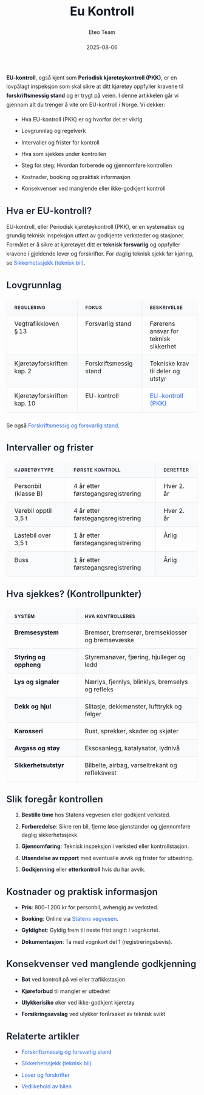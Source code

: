 ﻿---
title: "Eu Kontroll"
date: 2025-08-06
draft: false
author: "Eteo Team"
description: "Guide to Eu Kontroll for Norwegian driving theory exam."
categories: ["Driving Theory"]
tags: ["driving", "theory", "safety"]
featured_image: "/blog/eu-kontroll/eu-kontroll-image.svg"
---
<style>
/* Base text styling */
.article-content {
  font-family: 'Inter', -apple-system, BlinkMacSystemFont, 'Segoe UI', Roboto, Oxygen, Ubuntu, Cantarell, 'Open Sans', 'Helvetica Neue', sans-serif;
  line-height: 1.6;
  color: #1f2937;
  font-size: 16px;
}
/* Headers */
h1 {
  font-size: 2rem;
  font-weight: 700;
  margin: 2rem 0 1.5rem;
  color: #111827;
}
h2 {
  font-size: 1.5rem;
  font-weight: 600;
  margin: 2rem 0 1rem;
  color: #1f2937;
}
h3 {
  font-size: 1.25rem;
  font-weight: 600;
  margin: 1.5rem 0 0.75rem;
  color: #374151;
}
/* Paragraphs */
p {
  margin: 1rem 0;
  line-height: 1.7;
}
/* Lists */
ul, ol {
  margin: 1rem 0 1rem 1.5rem;
  padding-left: 1rem;
}
li {
  margin-bottom: 0.5rem;
  line-height: 1.6;
}
/* Bold and emphasis text */
strong, b {
  font-weight: 700 !important;
  color: #111827;
}
em, i {
  font-style: italic;
  color: #374151;
}
strong em, b i, em strong, i b {
  font-weight: 700 !important;
  font-style: italic;
  color: #111827;
}
/* Links */
a {
  color: #2563eb;
  text-decoration: none;
  transition: color 0.2s ease;
}
a:hover {
  color: #1d4ed8;
  text-decoration: underline;
}
/* Code blocks */
pre, code {
  font-family: 'SFMono-Regular', Consolas, 'Liberation Mono', Menlo, monospace;
  background-color: #f3f4f6;
  border-radius: 0.375rem;
  font-size: 0.875em;
}
pre {
  padding: 1rem;
  overflow-x: auto;
  margin: 1rem 0;
}
code {
  padding: 0.2em 0.4em;
}
/* Blockquotes */
blockquote {
  border-left: 4px solid #e5e7eb;
  margin: 1.5rem 0;
  padding: 0.75rem 1rem 0.75rem 1.5rem;
  background-color: #f9fafb;
  color: #4b5563;
  font-style: italic;
}
/* Tables */
table {
  margin: 1.5rem auto !important;
  border-collapse: collapse !important;
  width: 100% !important;
  max-width: 100%;
  box-shadow: 0 1px 3px rgba(0,0,0,0.1) !important;
  border-radius: 0.5rem !important;
  overflow: hidden !important;
  border: 1px solid #e5e7eb !important;
  display: table !important;
}
th, td {
  padding: 0.75rem 1.25rem !important;
  text-align: left !important;
  border: 1px solid #e5e7eb !important;
  vertical-align: top;
}
th {
  background-color: #f9fafb !important;
  font-weight: 600 !important;
  color: #111827 !important;
  text-transform: uppercase !important;
  font-size: 0.75rem !important;
  letter-spacing: 0.05em !important;
}
tr:nth-child(even) {
  background-color: #f9fafb !important;
}
tr:hover {
  background-color: #f3f4f6 !important;
}
/* Responsive adjustments */
@media (max-width: 768px) {
  .article-content {
    font-size: 15px;
  }
  h1 { font-size: 1.75rem; }
  h2 { font-size: 1.375rem; }
  h3 { font-size: 1.125rem; }
  table {
    display: block !important;
    overflow-x: auto !important;
    -webkit-overflow-scrolling: touch;
  }
}
</style>
**EU-kontroll**, også kjent som **Periodisk kjøretøykontroll (PKK)**, er en lovpålagt inspeksjon som skal sikre at ditt kjøretøy oppfyller kravene til **forskriftsmessig stand** og er trygt på veien. I denne artikkelen går vi gjennom alt du trenger å vite om EU-kontroll i Norge.
Vi dekker:
* Hva EU-kontroll (PKK) er og hvorfor det er viktig
* Lovgrunnlag og regelverk
* Intervaller og frister for kontroll
* Hva som sjekkes under kontrollen
* Steg for steg: Hvordan forberede og gjennomføre kontrollen
* Kostnader, booking og praktisk informasjon
* Konsekvenser ved manglende eller ikke-godkjent kontroll
## Hva er EU-kontroll?
EU-kontroll, eller Periodisk kjøretøykontroll (PKK), er en systematisk og grundig teknisk inspeksjon utført av godkjente verksteder og stasjoner. Formålet er å sikre at kjøretøyet ditt er **teknisk forsvarlig** og oppfyller kravene i gjeldende lover og forskrifter.
For daglig teknisk sjekk før kjøring, se [Sikkerhetssjekk (teknisk bil)](/blogs/teori/sikkerhetssjekk-teknisk-bil "Sikkerhetssjekk (teknisk bil) - Daglig teknisk sjekk før kjøring").
## Lovgrunnlag
| Regulering                         | Fokus                  | Beskrivelse                             |
|------------------------------------|------------------------|-----------------------------------------|
| Vegtrafikkloven § 13               | Forsvarlig stand       | Førerens ansvar for teknisk sikkerhet   |
| Kjøretøyforskriften kap. 2         | Forskriftsmessig stand | Tekniske krav til deler og utstyr       |
| Kjøretøyforskriften kap. 10        | EU-kontroll            | [EU-kontroll (PKK)](/blogs/teori/eu-kontroll "EU-kontroll (PKK) – Periodisk kjøretøykontroll i Norge") |
Se også [Forskriftsmessig og forsvarlig stand](/blogs/teori/forskriftsmessig-og-forsvarlig-stand "Forskriftsmessig og forsvarlig stand - Overordnet guide til lovpålagt stand").
## Intervaller og frister
| Kjøretøytype           | Første kontroll      | Deretter                             |
|------------------------|----------------------|---------------------------------------|
| Personbil (klasse B)   | 4 år etter førstegangsregistrering | Hver 2. år                     |
| Varebil opptil 3,5 t   | 4 år etter førstegangsregistrering | Hver 2. år                     |
| Lastebil over 3,5 t    | 1 år etter førstegangsregistrering | Årlig                         |
| Buss                   | 1 år etter førstegangsregistrering | Årlig                         |
## Hva sjekkes? (Kontrollpunkter)
| System                | Hva kontrolleres                                                |
|-----------------------|-----------------------------------------------------------------|
| **Bremsesystem**      | Bremser, bremserør, bremseklosser og bremsevæske                |
| **Styring og oppheng**| Styremanøver, fjæring, hjulleger og ledd                        |
| **Lys og signaler**   | Nærlys, fjernlys, blinklys, bremselys og refleks                |
| **Dekk og hjul**      | Slitasje, dekkmønster, lufttrykk og felger                      |
| **Karosseri**         | Rust, sprekker, skader og skjøter                               |
| **Avgass og støy**    | Eksosanlegg, katalysator, lydnivå                               |
| **Sikkerhetsutstyr**  | Bilbelte, airbag, varseltrekant og refleksvest                  |
## Slik foregår kontrollen
1. **Bestille time** hos Statens vegvesen eller godkjent verksted.
2. **Forberedelse**: Sikre ren bil, fjerne løse gjenstander og gjennomføre daglig sikkerhetssjekk.
3. **Gjennomføring**: Teknisk inspeksjon i verksted eller kontrollstasjon.
4. **Utsendelse av rapport** med eventuelle avvik og frister for utbedring.
5. **Godkjenning** eller **etterkontroll** hvis du har avvik.
## Kostnader og praktisk informasjon
* **Pris**: 800–1 200 kr for personbil, avhengig av verksted.
* **Booking**: Online via [Statens vegvesen](https://www.vegvesen.no).
* **Gyldighet**: Gyldig frem til neste frist angitt i vognkortet.
* **Dokumentasjon**: Ta med vognkort del 1 (registreringsbevis).
## Konsekvenser ved manglende godkjenning
- **Bot** ved kontroll på vei eller trafikkstasjon
- **Kjøreforbud** til mangler er utbedret
- **Ulykkerisiko** øker ved ikke-godkjent kjøretøy
- **Forsikringsavslag** ved ulykker forårsaket av teknisk svikt
## Relaterte artikler
- [Forskriftsmessig og forsvarlig stand](/blogs/teori/forskriftsmessig-og-forsvarlig-stand "Forskriftsmessig og forsvarlig stand - Overordnet guide til lovpålagt stand")
- [Sikkerhetssjekk (teknisk bil)](/blogs/teori/sikkerhetssjekk-teknisk-bil "Sikkerhetssjekk (teknisk bil) - Daglig teknisk sjekk før kjøring")
- [Lover og forskrifter](/blogs/teori/lover-og-forskrifter "Lover og forskrifter - Oversikt over norske trafikklover og forskrifter")
- [Vedlikehold av bilen](/blogs/teori/vedlikehold-av-bilen "Vedlikehold av bilen - Guide til regelmessig service og inspeksjon")